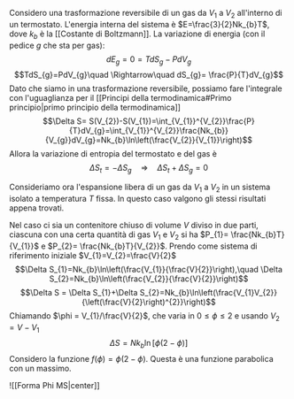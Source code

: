 Considero una trasformazione reversibile di un gas da $V_{1}$ a $V_{2}$ all'interno di un termostato. L'energia interna del sistema è $E=\frac{3}{2}Nk_{b}T$, dove $k_{b}$ è la [[Costante di Boltzmann]]. La variazione di energia (con il pedice $g$ che sta per gas):
$$dE_{g}=0=TdS_{g}-PdV_{g}$$
$$TdS_{g}=PdV_{g}\quad \Rightarrow\quad dS_{g}= \frac{P}{T}dV_{g}$$
Dato che siamo in una trasformazione reversibile, possiamo fare l'integrale con l'uguaglianza per il [[Principi della termodinamica#Primo principio|primo principio della termodinamica]]
$$\Delta S= S(V_{2})-S(V_{1})=\int_{V_{1}}^{V_{2}}\frac{P}{T}dV_{g}=\int_{V_{1}}^{V_{2}}\frac{Nk_{b}}{V_{g}}dV_{g}=Nk_{b}\ln\left(\frac{V_{2}}{V_{1}}\right)$$
Allora la variazione di entropia del termostato e del gas è
$$\Delta S_{t} = - \Delta S_{g}\quad \Rightarrow \quad \Delta S_{t}+\Delta S_{g}=0$$

Consideriamo ora l'espansione libera di un gas da $V_{1}$ a $V_{2}$ in un sistema isolato a temperatura $T$ fissa. In questo caso valgono gli stessi risultati appena trovati.

Nel caso ci sia un contenitore chiuso di volume $V$ diviso in due parti, ciascuna con una certa quantità di gas $V_{1}$ e $V_{2}$ si ha $P_{1}= \frac{Nk_{b}T}{V_{1}}$ e $P_{2}= \frac{Nk_{b}T}{V_{2}}$. Prendo come sistema di riferimento iniziale $V_{1}=V_{2}=\frac{V}{2}$
$$\Delta S_{1}=Nk_{b}\ln\left(\frac{V_{1}}{\frac{V}{2}}\right),\quad \Delta S_{2}=Nk_{b}\ln\left(\frac{V_{2}}{\frac{V}{2}}\right)$$
$$\Delta S = \Delta S_{1}+\Delta S_{2}=Nk_{b}\ln\left(\frac{V_{1}V_{2}}{\left(\frac{V}{2}\right)^{2}}\right)$$
Chiamando $\phi = V_{1}/\frac{V}{2}$, che varia in $0\leq\phi\leq2$ e usando $V_{2} =V-V_{1}$
$$\Delta S=Nk_{b}\ln[\phi(2-\phi)]$$
Considero la funzione $f(\phi)=\phi(2-\phi)$. Questa è una funzione parabolica con un massimo.

![[Forma Phi MS|center]]